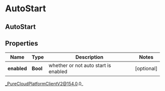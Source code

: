 # AutoStart

## AutoStart

## Properties

|Name | Type | Description | Notes|
|------------ | ------------- | ------------- | -------------|
| **enabled** | **Bool** | whether or not auto start is enabled | [optional] |



_PureCloudPlatformClientV2@154.0.0_
